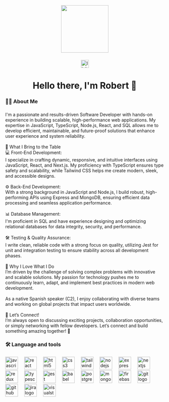<div align="center">
  <img height="150" src="https://i.postimg.cc/Z5tWhc8p/Salar-uyuni-200701.jpg"  />
</div>

###

<div align="center">
  <a href="https://www.linkedin.com/in/robert-balsanu-358342329/" target="_blank">
    <img src="https://img.shields.io/static/v1?message=LinkedIn&logo=linkedin&label=&color=0077B5&logoColor=white&labelColor=&style=for-the-badge" height="25" alt="linkedin logo"  />
  </a>
</div>

###

<h1 align="center">Hello there, I'm Robert 👋</h1>

###

<h3 align="left">👩‍💻  About Me</h3>

###

<p align="left">I'm a passionate and results-driven Software Developer with hands-on experience in building scalable, high-performance web applications. My expertise in JavaScript, TypeScript, Node.js, React, and SQL allows me to develop efficient, maintainable, and future-proof solutions that enhance user experience and system reliability.<br><br>🔹 What I Bring to the Table<br>💻 Front-End Development:<br>I specialize in crafting dynamic, responsive, and intuitive interfaces using JavaScript, React, and Next.js. My proficiency with TypeScript ensures type safety and scalability, while Tailwind CSS helps me create modern, sleek, and accessible designs.<br><br>⚙️ Back-End Development:<br>With a strong background in JavaScript and Node.js, I build robust, high-performing APIs using Express and MongoDB, ensuring efficient data processing and seamless application performance.<br><br>📊 Database Management:<br>I'm proficient in SQL and have experience designing and optimizing relational databases for data integrity, security, and performance.<br><br>🛠 Testing & Quality Assurance:<br>I write clean, reliable code with a strong focus on quality, utilizing Jest for unit and integration testing to ensure stability across all development phases.<br><br>🔹 Why I Love What I Do<br>I’m driven by the challenge of solving complex problems with innovative and scalable solutions. My passion for technology pushes me to continuously learn, adapt, and implement best practices in modern web development.<br><br>As a native Spanish speaker (C2), I enjoy collaborating with diverse teams and working on global projects that impact users worldwide.<br><br>🔹 Let’s Connect!<br>I’m always open to discussing exciting projects, collaboration opportunities, or simply networking with fellow developers. Let’s connect and build something amazing together! 🚀</p>

###

<h3 align="left">🛠 Language and tools</h3>

###

<div align="left">
  <img src="https://cdn.jsdelivr.net/gh/devicons/devicon/icons/javascript/javascript-original.svg" height="40" alt="javascript logo"  />
  <img width="12" />
  <img src="https://cdn.jsdelivr.net/gh/devicons/devicon/icons/react/react-original.svg" height="40" alt="react logo"  />
  <img width="12" />
  <img src="https://cdn.jsdelivr.net/gh/devicons/devicon/icons/html5/html5-original.svg" height="40" alt="html5 logo"  />
  <img width="12" />
  <img src="https://cdn.jsdelivr.net/gh/devicons/devicon/icons/css3/css3-original.svg" height="40" alt="css3 logo"  />
  <img width="12" />
  <img src="https://cdn.jsdelivr.net/gh/devicons/devicon/icons/tailwindcss/tailwindcss-original-wordmark.svg" height="40" alt="tailwindcss logo"  />
  <img width="12" />
  <img src="https://cdn.jsdelivr.net/gh/devicons/devicon/icons/nodejs/nodejs-original.svg" height="40" alt="nodejs logo"  />
  <img width="12" />
  <img src="https://cdn.jsdelivr.net/gh/devicons/devicon/icons/express/express-original.svg" height="40" alt="express logo"  />
  <img width="12" />
  <img src="https://cdn.jsdelivr.net/gh/devicons/devicon/icons/nextjs/nextjs-original.svg" height="40" alt="nextjs logo"  />
  <img width="12" />
  <img src="https://cdn.jsdelivr.net/gh/devicons/devicon/icons/redux/redux-original.svg" height="40" alt="redux logo"  />
  <img width="12" />
  <img src="https://cdn.jsdelivr.net/gh/devicons/devicon/icons/typescript/typescript-original.svg" height="40" alt="typescript logo"  />
  <img width="12" />
  <img src="https://cdn.jsdelivr.net/gh/devicons/devicon/icons/jest/jest-plain.svg" height="40" alt="jest logo"  />
  <img width="12" />
  <img src="https://cdn.jsdelivr.net/gh/devicons/devicon/icons/babel/babel-original.svg" height="40" alt="babel logo"  />
  <img width="12" />
  <img src="https://cdn.jsdelivr.net/gh/devicons/devicon/icons/postgresql/postgresql-original.svg" height="40" alt="postgresql logo"  />
  <img width="12" />
  <img src="https://cdn.jsdelivr.net/gh/devicons/devicon/icons/mongodb/mongodb-original.svg" height="40" alt="mongodb logo"  />
  <img width="12" />
  <img src="https://cdn.jsdelivr.net/gh/devicons/devicon/icons/firebase/firebase-plain.svg" height="40" alt="firebase logo"  />
  <img width="12" />
  <img src="https://cdn.jsdelivr.net/gh/devicons/devicon/icons/git/git-original.svg" height="40" alt="git logo"  />
  <img width="12" />
  <img src="https://cdn.jsdelivr.net/gh/devicons/devicon/icons/github/github-original.svg" height="40" alt="github logo"  />
  <img width="12" />
  <img src="https://cdn.jsdelivr.net/gh/devicons/devicon/icons/jira/jira-original.svg" height="40" alt="jira logo"  />
  <img width="12" />
  <img src="https://cdn.jsdelivr.net/gh/devicons/devicon/icons/visualstudio/visualstudio-plain.svg" height="40" alt="visualstudio logo"  />
</div>

###
